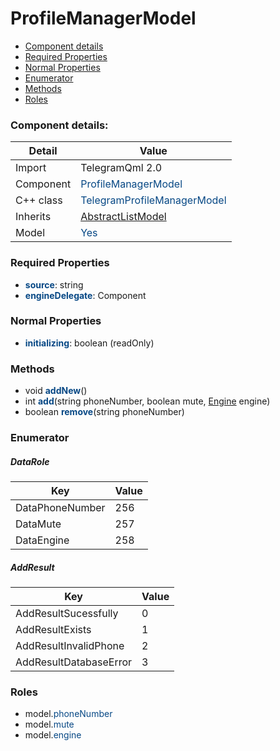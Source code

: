 # ProfileManagerModel

 * [Component details](#component-details)
 * [Required Properties](#required-properties)
 * [Normal Properties](#normal-properties)
 * [Enumerator](#enumerator)
 * [Methods](#methods)
 * [Roles](#roles)


### Component details:

|Detail|Value|
|------|-----|
|Import|TelegramQml 2.0|
|Component|<font color='#074885'>ProfileManagerModel</font>|
|C++ class|<font color='#074885'>TelegramProfileManagerModel</font>|
|Inherits|<font color='#074885'>[AbstractListModel](abstractlistmodel.md)</font>|
|Model|<font color='#074885'>Yes</font>|


### Required Properties

* <font color='#074885'><b>source</b></font>: string
* <font color='#074885'><b>engineDelegate</b></font>: Component


### Normal Properties

* <font color='#074885'><b>initializing</b></font>: boolean (readOnly)


### Methods

 * void <font color='#074885'><b>addNew</b></font>()
 * int <font color='#074885'><b>add</b></font>(string phoneNumber, boolean mute, [Engine](engine.md) engine)
 * boolean <font color='#074885'><b>remove</b></font>(string phoneNumber)



### Enumerator


##### DataRole

|Key|Value|
|---|-----|
|DataPhoneNumber|256|
|DataMute|257|
|DataEngine|258|

##### AddResult

|Key|Value|
|---|-----|
|AddResultSucessfully|0|
|AddResultExists|1|
|AddResultInvalidPhone|2|
|AddResultDatabaseError|3|


### Roles

 * model.<font color='#074885'>phoneNumber</font>
 * model.<font color='#074885'>mute</font>
 * model.<font color='#074885'>engine</font>

